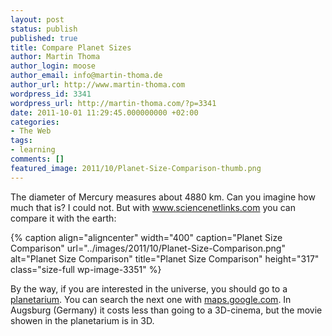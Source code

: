 ```yaml
---
layout: post
status: publish
published: true
title: Compare Planet Sizes
author: Martin Thoma
author_login: moose
author_email: info@martin-thoma.de
author_url: http://www.martin-thoma.com
wordpress_id: 3341
wordpress_url: http://martin-thoma.com/?p=3341
date: 2011-10-01 11:29:45.000000000 +02:00
categories:
- The Web
tags:
- learning
comments: []
featured_image: 2011/10/Planet-Size-Comparison-thumb.png
---
```

The diameter of Mercury measures about 4880 km. Can you imagine how much that is? I could not. But with <a href="http://www.sciencenetlinks.com/interactives/messenger/psc/PlanetSize.html">www.sciencenetlinks.com</a> you can compare it with the earth:

{% caption align="aligncenter" width="400" caption="Planet Size Comparison" url="../images/2011/10/Planet-Size-Comparison.png" alt="Planet Size Comparison" title="Planet Size Comparison" height="317" class="size-full wp-image-3351" %}

By the way, if you are interested in the universe, you should go to a <a href="http://en.wikipedia.org/wiki/Planetarium">planetarium</a>. You can search the next one with <a href="http://maps.google.com/maps?f=q&source=s_q&hl=de&geocode=&q=planetarium+in+england&aq=&sll=52.629729,-1.318359&sspn=7.190682,19.753418&ie=UTF8&hq=planetarium&hnear=England,+Vereinigtes+K%C3%B6nigreich&ll=52.469397,-1.252441&spn=7.553141,19.753418&t=h&z=6">maps.google.com</a>. In Augsburg (Germany) it costs less than going to a 3D-cinema, but the movie showen in the planetarium is in 3D.
